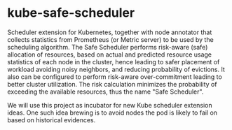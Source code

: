 # kube-safe-scheduler


Scheduler extension for Kubernetes, together with node annotator that collects statistics from Prometheus (or Metric server) to be used by the scheduling algorithm. The Safe Scheduler performs risk-aware (safe) allocation of resources, based on actual and predicted resource usage statistics of each node in the cluster, hence leading to safer placement of workload avoiding noisy neighbors, and reducing probability of evictions. It also can be configured to perform risk-aware over-commitment leading to better cluster utilization. The risk calculation minimizes the probability of exceeding the available resources, thus the name "Safe Scheduler".

We will use this project as incubator for new Kube scheduler extension ideas. One such idea brewing is to avoid nodes the pod is likely to fail on based on historical evidences.

